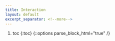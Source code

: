 ```yaml
---
title: Interaction
layout: default
excerpt_separator: <!--more-->
---
```

<!--more-->
1. toc
{:toc}
{::options parse_block_html="true" /}
